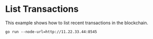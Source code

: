 # List Transactions

This example shows how to list recent transactions in the blockchain.

```
go run --node-url=http://11.22.33.44:8545
```